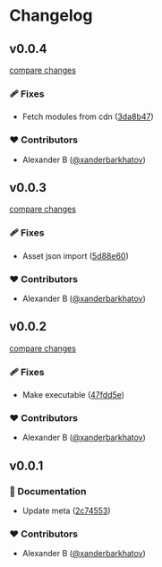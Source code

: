 # Changelog


## v0.0.4

[compare changes](https://github.com/xanderbarkhatov/nuxt-vercel-analytics/compare/v0.0.3...v0.0.4)


### 🩹 Fixes

  - Fetch modules from cdn ([3da8b47](https://github.com/xanderbarkhatov/nuxt-vercel-analytics/commit/3da8b47))

### ❤️  Contributors

- Alexander B ([@xanderbarkhatov](http://github.com/xanderbarkhatov))

## v0.0.3

[compare changes](https://github.com/xanderbarkhatov/nuxt-vercel-analytics/compare/v0.0.2...v0.0.3)


### 🩹 Fixes

  - Asset json import ([5d88e60](https://github.com/xanderbarkhatov/nuxt-vercel-analytics/commit/5d88e60))

### ❤️  Contributors

- Alexander B ([@xanderbarkhatov](http://github.com/xanderbarkhatov))

## v0.0.2

[compare changes](https://github.com/xanderbarkhatov/nuxt-vercel-analytics/compare/v0.0.1...v0.0.2)


### 🩹 Fixes

  - Make executable ([47fdd5e](https://github.com/xanderbarkhatov/nuxt-vercel-analytics/commit/47fdd5e))

### ❤️  Contributors

- Alexander B ([@xanderbarkhatov](http://github.com/xanderbarkhatov))

## v0.0.1


### 📖 Documentation

  - Update meta ([2c74553](https://github.com/xanderbarkhatov/nuxt-vercel-analytics/commit/2c74553))

### ❤️  Contributors

- Alexander B ([@xanderbarkhatov](http://github.com/xanderbarkhatov))

